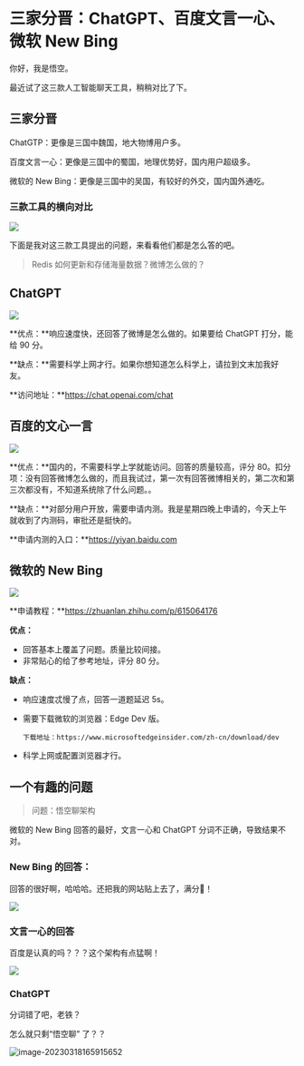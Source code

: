 # 三家分晋：ChatGPT、百度文言一心、微软 New Bing

你好，我是悟空。

最近试了这三款人工智能聊天工具，稍稍对比了下。

## 三家分晋

ChatGTP：更像是三国中魏国，地大物博用户多。

百度文言一心：更像是三国中的蜀国，地理优势好，国内用户超级多。

微软的 New Bing：更像是三国中的吴国，有较好的外交，国内国外通吃。

### 三款工具的横向对比

![](http://cdn.jayh.club/uPic/image-202303181746116712ht9Hh.png)

下面是我对这三款工具提出的问题，来看看他们都是怎么答的吧。

> Redis 如何更新和存储海量数据？微博怎么做的？

## ChatGPT

![](http://cdn.jayh.club/uPic/image-20230318163412590eN2iqx.png)

**优点：**响应速度快，还回答了微博是怎么做的。如果要给 ChatGPT 打分，能给 90 分。 

**缺点：**需要科学上网才行。如果你想知道怎么科学上，请拉到文末加我好友。

**访问地址：**https://chat.openai.com/chat

## 百度的文心一言

![](http://cdn.jayh.club/uPic/image-20230318163305475BcTf4t.png)

**优点：**国内的，不需要科学上学就能访问。回答的质量较高，评分 80。扣分项：没有回答微博怎么做的，而且我试过，第一次有回答微博相关的，第二次和第三次都没有，不知道系统除了什么问题。。

**缺点：**对部分用户开放，需要申请内测。我是星期四晚上申请的，今天上午就收到了内测码，审批还是挺快的。

**申请内测的入口：**https://yiyan.baidu.com

## 微软的 New Bing

![](http://cdn.jayh.club/uPic/image-20230318165629126G6bFqj.png)

**申请教程：**https://zhuanlan.zhihu.com/p/615064176

**优点：**

- 回答基本上覆盖了问题。质量比较间接。
- 非常贴心的给了参考地址，评分 80 分。

**缺点：**

- 响应速度忒慢了点，回答一道题延迟 5s。

- 需要下载微软的浏览器：Edge Dev 版。

  ``` SH
  下载地址：https://www.microsoftedgeinsider.com/zh-cn/download/dev
  ```

- 科学上网或配置浏览器才行。 

## 一个有趣的问题

> 问题：悟空聊架构

微软的 New Bing 回答的最好，文言一心和 ChatGPT 分词不正确，导致结果不对。

### New Bing 的回答：

回答的很好啊，哈哈哈。还把我的网站贴上去了，满分💯！

![](http://cdn.jayh.club/uPic/image-20230318163707067gasydy.png)

### 文言一心的回答

百度是认真的吗？？？这个架构有点猛啊！

![](http://cdn.jayh.club/uPic/image-20230318165716250jQjy8d.png)

### ChatGPT

分词错了吧，老铁？

怎么就只剩“悟空聊” 了？？

![image-20230318165915652](http://cdn.jayh.club/uPic/image-20230318165915652titxSz.png)